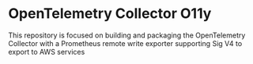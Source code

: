# OpenTelemetry Collector O11y

This repository is focused on building and packaging the OpenTelemetry Collector with a Prometheus remote write exporter supporting Sig V4 to export to AWS services

